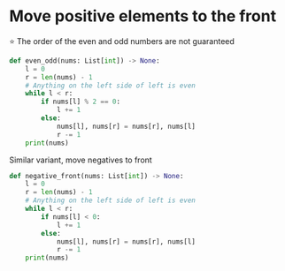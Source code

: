# Move positive elements to the front
⭐️ The order of the even and odd numbers are not guaranteed <br>

```py
def even_odd(nums: List[int]) -> None:
	l = 0
	r = len(nums) - 1
	# Anything on the left side of left is even
	while l < r:
		if nums[l] % 2 == 0:
			l += 1
		else:
			nums[l], nums[r] = nums[r], nums[l]
			r -= 1
	print(nums)
```
Similar variant, move negatives to front <br>
```py
def negative_front(nums: List[int]) -> None:
	l = 0
	r = len(nums) - 1
	# Anything on the left side of left is even
	while l < r:
		if nums[l] < 0:
			l += 1
		else:
			nums[l], nums[r] = nums[r], nums[l]
			r -= 1
	print(nums)
```